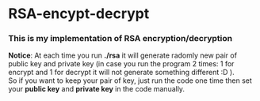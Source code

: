 # RSA-encypt-decrypt

### This is my implementation of RSA encryption/decryption
**Notice**: At each time you run **./rsa** it will generate radomly new pair of public key and private key (in case you run the program 2 times: 1 for encrypt and 1 for decrypt it will not generate something different :D ).  
So if you want to keep your pair of key, just run the code one time then set your **public key** and **private key** in the code manually.
